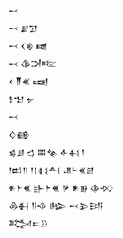<div class='block'>
<div class='line'>𒁁</div>
<div class='line'>𒁁 𒋗𒋛</div>
<div class='line'>𒁁 𒌋𒄯 𒉠</div>
<div class='line'>𒁁 𒆠𒋫𒌈</div>
<div class='line'>𒌋 𒐖𒌍 𒍢</div>
<div class='line'>𒊩𒈠 𒉡</div>
<div class='line'>𒁁</div>
<div class='line'>𒄭𒂵</div>
<div class='line'>𒌗𒋗 𒌓 𒐍𒆚 𒅆𒈬 𒁹</div>
<div class='line'>𒁹𒆗𒀀 𒁹𒋙𒈬𒋀 𒂗𒈨𒌍𒌆</div>
<div class='line'>𒀭𒈨𒌍 𒃲𒈨𒌍 𒃻 𒀭𒂊 𒆠𒁴</div>
<div class='line'>𒁲𒈬 𒀀𒈾 𒈗 𒁁𒉌𒅀</div>
<div class='line'>𒅋𒋰𒊒</div>
</div>